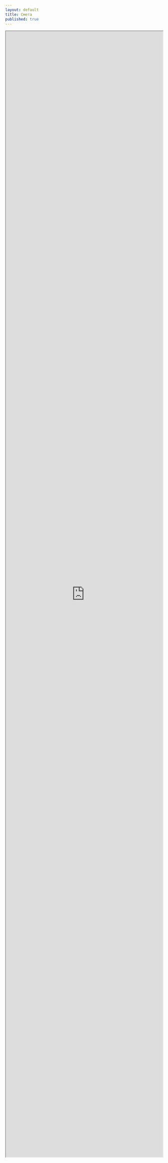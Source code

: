 ```yaml
---
layout: default
title: Смета
published: true
---
```


<iframe src="https://docs.google.com/document/d/e/2PACX-1vRVfyGm6lMjqM5vQ0kGRfcd8GaHNMJb8J2-6716NQ0GK4QOFwFVEHhQrcRGKZwywn_yRBGviq1cKObU/pub?embedded=true" style="width: 100%; height: 90vh"></iframe>